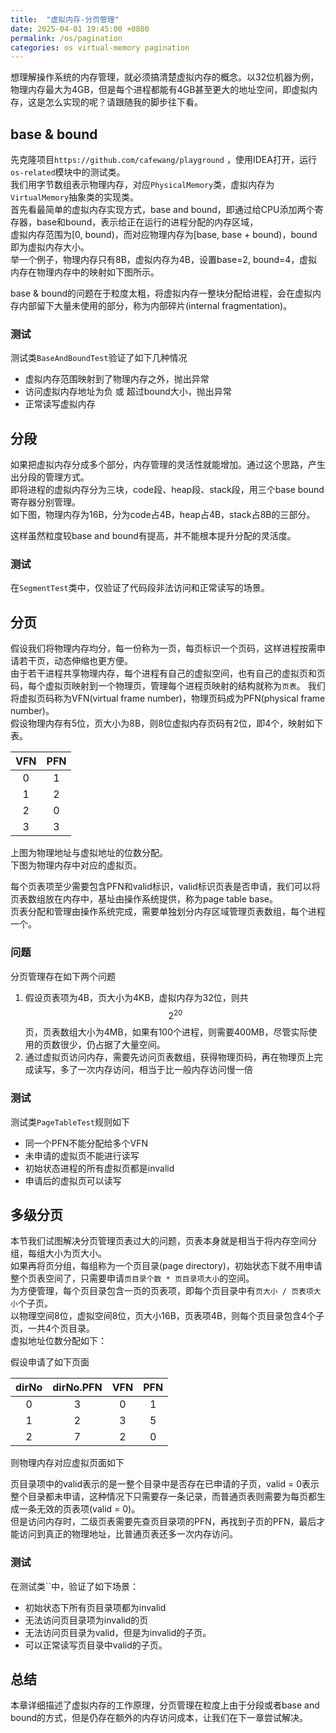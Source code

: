 ```yaml
---
title:  "虚拟内存-分页管理"
date: 2025-04-01 19:45:00 +0800
permalink: /os/pagination
categories: os virtual-memory pagination
---
```


想理解操作系统的内存管理，就必须搞清楚虚拟内存的概念。以32位机器为例，物理内存最大为4GB，但是每个进程都能有4GB甚至更大的地址空间，即虚拟内存，这是怎么实现的呢？请跟随我的脚步往下看。
## base & bound
先克隆项目`https://github.com/cafewang/playground` ，使用IDEA打开，运行`os-related`模块中的测试类。  
我们用字节数组表示物理内存，对应`PhysicalMemory`类，虚拟内存为`VirtualMemory`抽象类的实现类。  
首先看最简单的虚拟内存实现方式，base and bound，即通过给CPU添加两个寄存器，base和bound，表示给正在运行的进程分配的内存区域，  
虚拟内存范围为[0, bound)，而对应物理内存为[base, base + bound)，bound即为虚拟内存大小。  
举一个例子，物理内存只有8B，虚拟内存为4B，设置base=2, bound=4，虚拟内存在物理内存中的映射如下图所示。

<script defer type="text/tikz">
\definecolor{ashgrey}{rgb}{0.7, 0.75, 0.71}
\definecolor{aliceblue}{rgb}{0.94, 0.97, 1.0}
\begin{tikzpicture}[
every node/.style={node font=\large\bfseries, line width=1.5pt, minimum size=12mm},
green node/.style={draw=none, fill=green!30, fill opacity=0.2},
gray node/.style={draw=none, fill=gray!30, fill opacity=0.2},
]

\draw (0,0) rectangle (3,8);
\foreach \x in {0,...,7} {
  \pgfmathsetmacro{\next}{int(\x+1)};
  \draw (0,\x) rectangle  node[left, xshift=-35] (a\x) {\x}  (3,\next);
}

\foreach \x in {2,...,5} {
  \pgfmathsetmacro{\next}{int(\x+1)};
  \draw[fill=ashgrey] (0,\x) rectangle (3,\next);
}
\end{tikzpicture}
</script>

base & bound的问题在于粒度太粗，将虚拟内存一整块分配给进程，会在虚拟内存内部留下大量未使用的部分，称为内部碎片(internal fragmentation)。

### 测试
测试类`BaseAndBoundTest`验证了如下几种情况
+ 虚拟内存范围映射到了物理内存之外，抛出异常
+ 访问虚拟内存地址为负 或 超过bound大小，抛出异常
+ 正常读写虚拟内存

## 分段
如果把虚拟内存分成多个部分，内存管理的灵活性就能增加。通过这个思路，产生出分段的管理方式。  
即将进程的虚拟内存分为三块，code段、heap段、stack段，用三个base bound寄存器分别管理。  
如下图，物理内存为16B，分为code占4B，heap占4B，stack占8B的三部分。  

<script defer type="text/tikz" data-tikz-libraries="positioning">
\definecolor{ashgrey}{rgb}{0.7, 0.75, 0.71}
\definecolor{airforceblue}{rgb}{0.36, 0.54, 0.66}
\definecolor{almond}{rgb}{0.94, 0.87, 0.8}
\definecolor{arylideyellow}{rgb}{0.91, 0.84, 0.42}
\begin{tikzpicture}[
every node/.style={node font=\large\bfseries, line width=1.5pt, minimum size=12mm},
green node/.style={draw=none, fill=green!30, fill opacity=0.2},
gray node/.style={draw=none, fill=gray!30, fill opacity=0.2},
]

\draw (0,0) rectangle (3,16);
\foreach \x in {0,...,15} {
  \pgfmathsetmacro{\next}{int(\x+1)};
  \draw (0,\x) rectangle  node[left, xshift=-35] (a\x) {\x}  (3,\next);
}

\foreach \x in {0,...,3} {
  \pgfmathsetmacro{\next}{int(\x+1)};
  \draw[fill=ashgrey] (0,\x) rectangle (3,\next);
}

\foreach \x in {4,...,7} {
  \pgfmathsetmacro{\next}{int(\x+1)};
  \draw[fill=airforceblue] (0,\x) rectangle (3,\next);
}

\foreach \x in {8,...,15} {
  \pgfmathsetmacro{\next}{int(\x+1)};
  \draw[fill=arylideyellow] (0,\x) rectangle (3,\next);
}

\node[right=-10pt of a2] {code segment};
\node[right=-10pt of a6] {heap segment};
\node[right=-10pt of a12] {stack segment};
\end{tikzpicture}
</script>

这样虽然粒度较base and bound有提高，并不能根本提升分配的灵活度。
### 测试
在`SegmentTest`类中，仅验证了代码段非法访问和正常读写的场景。

## 分页
假设我们将物理内存均分，每一份称为一页，每页标识一个页码，这样进程按需申请若干页，动态伸缩也更方便。  
由于若干进程共享物理内存，每个进程有自己的虚拟空间，也有自己的虚拟页和页码，每个虚拟页映射到一个物理页，管理每个进程页映射的结构就称为`页表`。
我们将虚拟页码称为VFN(virtual frame number)，物理页码成为PFN(physical frame number)。  
假设物理内存有5位，页大小为8B，则8位虚拟内存页码有2位，即4个，映射如下表。

| **VFN** | **PFN** |
|:-------:|:-------:|
| 0       | 1       |
| 1       | 2       |
| 2       | 0       |
| 3       | 3       |

<script defer type="text/tikz" data-tikz-libraries="positioning, decorations.pathreplacing">
\definecolor{ashgrey}{rgb}{0.7, 0.75, 0.71}
\definecolor{airforceblue}{rgb}{0.36, 0.54, 0.66}
\definecolor{almond}{rgb}{0.94, 0.87, 0.8}
\definecolor{arylideyellow}{rgb}{0.91, 0.84, 0.42}
\begin{tikzpicture}[
every node/.style={node font=\large\bfseries, line width=1.5pt, minimum size=12mm},
green node/.style={draw=none, fill=green!30, fill opacity=0.2},
gray node/.style={fill=ashgrey},
]

\foreach \x/\v/\t in {0//, 1//, 2//, 3//, 4//} {
  \pgfmathsetmacro{\next}{int(\x+1)};
  \draw[\t] (\x,0) rectangle node (a\x) {\v} (\next, 1);
}

\node at (2.5, 1.5) {physical address};

\draw [decorate, decoration = {brace,mirror}, thick] (0,-.2) --  (3,-.2) 
node[pos=0.5, anchor=north] {PFN};

\draw [decorate, decoration = {brace,mirror}, thick] (3.2,-.2) --  (5,-.2) 
node[pos=0.5, anchor=north] {page};

\foreach \x/\v/\t in {0//, 1//, 2//, 3//, 4//} {
  \pgfmathsetmacro{\next}{int(\x+1)};
  \draw[\t] (\x,-3) rectangle node (b\x) {\v} (\next, -2);
}

\node at (2.5, -1.5) {virtual address};

\draw [decorate, decoration = {brace,mirror}, thick] (0,-3.2) --  (3,-3.2) 
node[pos=0.5, anchor=north] {VFN};

\draw [decorate, decoration = {brace,mirror}, thick] (3.2,-3.2) --  (5,-3.2) 
node[pos=0.5, anchor=north] {page};

\end{tikzpicture}
</script>

上图为物理地址与虚拟地址的位数分配。  
下图为物理内存中对应的虚拟页。

<script defer type="text/tikz" data-tikz-libraries="positioning">
\definecolor{ashgrey}{rgb}{0.7, 0.75, 0.71}
\definecolor{airforceblue}{rgb}{0.36, 0.54, 0.66}
\definecolor{almond}{rgb}{0.94, 0.87, 0.8}
\definecolor{arylideyellow}{rgb}{0.91, 0.84, 0.42}
\begin{tikzpicture}[
every node/.style={node font=\large\bfseries, line width=1.5pt, minimum size=12mm},
green node/.style={draw=none, fill=green!30, fill opacity=0.2},
gray node/.style={fill=ashgrey},
]

\draw (0,0) rectangle (3,3);

\foreach \x/\v/\t in {0/2/gray node,1/0/,2/1/gray node,3/3/} {
  \pgfmathsetmacro{\next}{int(\x+1)};
  \draw[\t] (0,\x) rectangle node (b\x) {\v} (3,\next);
}

\foreach \x/\v in {0/0,1/0x8,2/0x10,3/0x18} {
  \pgfmathsetmacro{\next}{int(\x+1)};
  \draw (0,\x) node[left] (a\x) {\v} rectangle  (3,\next);
}
\end{tikzpicture}
</script>

每个页表项至少需要包含PFN和valid标识，valid标识页表是否申请，我们可以将页表数组放在内存中，基址由操作系统提供，称为page table base。  
页表分配和管理由操作系统完成，需要单独划分内存区域管理页表数组，每个进程一个。

### 问题
分页管理存在如下两个问题
1. 假设页表项为4B，页大小为4KB，虚拟内存为32位，则共$$2^{20}$$页，页表数组大小为4MB，如果有100个进程，则需要400MB，尽管实际使用的页数很少，仍占据了大量空间。  
2. 通过虚拟页访问内存，需要先访问页表数组，获得物理页码，再在物理页上完成读写，多了一次内存访问，相当于比一般内存访问慢一倍

### 测试
测试类`PageTableTest`规则如下
+ 同一个PFN不能分配给多个VFN
+ 未申请的虚拟页不能进行读写
+ 初始状态进程的所有虚拟页都是invalid
+ 申请后的虚拟页可以读写

## 多级分页
本节我们试图解决分页管理页表过大的问题，页表本身就是相当于将内存空间分组，每组大小为页大小。  
如果再将页分组，每组称为一个页目录(page directory)，初始状态下就不用申请整个页表空间了，只需要申请`页目录个数 * 页目录项大小`的空间。  
为方便管理，每个页目录包含一页的页表项，即每个页目录中有`页大小 / 页表项大小`个子页。  
以物理空间8位，虚拟空间8位，页大小16B，页表项4B，则每个页目录包含4个子页，一共4个页目录。  
虚拟地址位数分配如下：

<script defer type="text/tikz" data-tikz-libraries="positioning, decorations.pathreplacing">
\definecolor{ashgrey}{rgb}{0.7, 0.75, 0.71}
\begin{tikzpicture}[
every node/.style={node font=\large\bfseries, line width=1.5pt, minimum size=12mm},
]
\foreach \x in {0,...,7} {
  \pgfmathsetmacro{\next}{int(\x+1)};
  \draw (\x,0) rectangle node (b\x) {} (\next, 1);
}

\node at (4, 1.5) {virtual address};

\draw [decorate, decoration = {brace,mirror}, thick] (0,-.2) --  (1.9,-.2) 
node[pos=0.5, anchor=north] {dirNo};

\draw [decorate, decoration = {brace,mirror}, thick] (2.1,-.2) --  (3.9,-.2) 
node[pos=0.5, anchor=north] {pageNo};

\draw [decorate, decoration = {brace,mirror}, thick] (4.1,-.2) --  (7.9,-.2) 
node[pos=0.5, anchor=north] {pageOffset};

\end{tikzpicture}
</script>

假设申请了如下页面

| **dirNo** | **dirNo.PFN** | **VFN** | **PFN** |
|:---------:|:-------------:|:-------:|:-------:|
| 0         | 3             | 0       | 1       |
| 1         | 2             | 3       | 5       |
| 2         | 7             | 2       | 0       |


则物理内存对应虚拟页面如下

<script defer type="text/tikz" data-tikz-libraries="positioning">
\definecolor{ashgrey}{rgb}{0.7, 0.75, 0.71}
\definecolor{airforceblue}{rgb}{0.36, 0.54, 0.66}
\definecolor{almond}{rgb}{0.94, 0.87, 0.8}
\definecolor{arylideyellow}{rgb}{0.91, 0.84, 0.42}
\begin{tikzpicture}[
every node/.style={node font=\large\bfseries, line width=1.5pt, minimum size=12mm},
green node/.style={draw=none, fill=green!30, fill opacity=0.2},
yellow node/.style={fill=arylideyellow},
blue node/.style={fill=airforceblue},
]

\foreach \x in {0,...,15} {
  \pgfmathsetmacro{\next}{int(\x+1)};

  \draw (0,\x) rectangle node (b\x) {} (4,\next);
}

\foreach \x in {0,...,15} {
  \pgfmathsetmacro{\next}{int(\x+1)};
  \pgfmathsetmacro{\v}{int(\x*16)};
  \pgfmathsetmacro{\h}{Hex(\v)};
  \draw (0,\x) node[left] (a\x) {0x\h} rectangle  (4,\next);
}

\def\PFNONE{dirNo:0 VFN:0}
\def\PFNFIVE{dirNo:1 VFN:3}
\def\PFNZERO{dirNo:2 VFN:2}
\foreach \x/\v/\t in {0/\PFNZERO/yellow node,1/\PFNONE/yellow node,2/PFN of dir1/blue node,3/PFN of dir0/blue node,5/\PFNFIVE/yellow node,7/PFN of dir2/blue node} {
  \pgfmathsetmacro{\next}{int(\x+1)};
  \draw[\t] (0,\x) rectangle node (c\x) {\v} (4,\next);
}
\end{tikzpicture}
</script>

页目录项中的valid表示的是一整个目录中是否存在已申请的子页，valid = 0表示整个目录都未申请，这种情况下只需要存一条记录，而普通页表则需要为每页都生成一条无效的页表项(valid = 0)。  
但是访问内存时，二级页表需要先查页目录项的PFN，再找到子页的PFN，最后才能访问到真正的物理地址，比普通页表还多一次内存访问。

### 测试
在测试类``中，验证了如下场景：
+ 初始状态下所有页目录项都为invalid
+ 无法访问页目录项为invalid的页
+ 无法访问页目录为valid，但是为invalid的子页。
+ 可以正常读写页目录中valid的子页。

## 总结
本章详细描述了虚拟内存的工作原理，分页管理在粒度上由于分段或者base and bound的方式，但是仍存在额外的内存访问成本，让我们在下一章尝试解决。